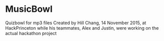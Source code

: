 # MusicBowl
Quizbowl for mp3 files
Created by Hill Chang, 14 November 2015, at HackPrinceton while his teammates, Alex and Justin, were working on the actual hackathon project
